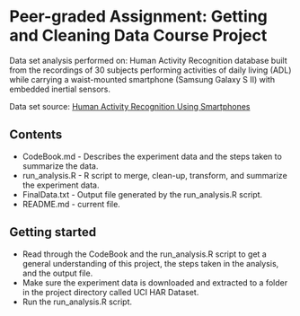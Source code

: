 # Peer-graded Assignment: Getting and Cleaning Data Course Project

Data set analysis performed on: Human Activity Recognition database built from the recordings of 30 subjects performing activities of daily living (ADL) while carrying a waist-mounted smartphone (Samsung Galaxy S II) with embedded inertial sensors.

Data set source: [Human Activity Recognition Using Smartphones](https://d396qusza40orc.cloudfront.net/getdata%2Fprojectfiles%2FUCI%20HAR%20Dataset.zip)

## Contents
- CodeBook.md - Describes the experiment data and the steps taken to summarize the data.
- run_analysis.R - R script to merge, clean-up, transform, and summarize the experiment data.
- FinalData.txt - Output file generated by the run_analysis.R script.
- README.md - current file.

## Getting started

- Read through the CodeBook and the run_analysis.R script to get a general understanding of this project, the steps taken in the analysis, and the output file.
- Make sure the experiment data is downloaded and extracted to a folder in the project directory called UCI HAR Dataset.
- Run the run_analysis.R script.
